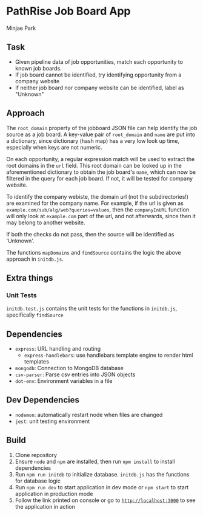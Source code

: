 # PathRise Job Board App

Minjae Park

## Task

- Given pipeline data of job opportunities, match each opportunity to known job boards.
- If job board cannot be identified, try identifying opportunity from a company website
- If neither job board nor company website can be identified, label as "Unknown"

## Approach

The `root_domain` property of the jobboard JSON file can help identify the job source as a job board.
A key-value pair of `root_domain` and `name` are put into a dictionary, since dictionary (hash map)
has a very low look up time, especially when keys are not numeric.

On each opportunity, a regular expression match will be used to extract the root domains in the `url` field.
This root domain can be looked up in the aforementioned dictionary to obtain the job board's `name`, which
can now be filtered in the query for each job board. If not, it will be tested for company website.

To identify the company webiste, the domain url (not the subdirectories!) are examined for the company name.
For example, if the url is given as `example.com/sub/alg/web?queries=values`, then the `companyInURL` function
will only look at `example.com` part of the url, and not afterwards, since then it may belong to another website.

If both the checks do not pass, then the source will be identified as 'Unknown'.

The functions `mapDomains` and `findSource` contains the logic the above approach in `initdb.js`.

## Extra things

### Unit Tests

`initdb.test.js` contains the unit tests for the functions in `initdb.js`, specifically `findSource`

## Dependencies

- `express`: URL handling and routing
  - `express-handlebars`: use handlebars template engine to render html templates
- `mongodb`: Connection to MongoDB database
- `csv-parser`: Parse csv entries into JSON objects
- `dot-env`: Environment variables in a file

## Dev Dependencies

- `nodemon`: automatically restart node when files are changed
- `jest`: unit testing environment

## Build

1. Clone repository
2. Ensure `node` and `npm` are installed, then run `npm install` to install dependencies
3. Run `npm run initdb` to initialize database. `initdb.js` has the functions for database logic
4. Run `npm run dev` to start application in dev mode or `npm start` to start application in production mode
5. Follow the link printed on console or go to [`http://localhost:3000`](http://localhost:3000) to see the application in action
